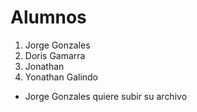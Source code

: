 # Alumnos
1. Jorge Gonzales
2. Doris Gamarra
3. Jonathan
4. Yonathan Galindo

* Jorge Gonzales quiere subir su archivo
